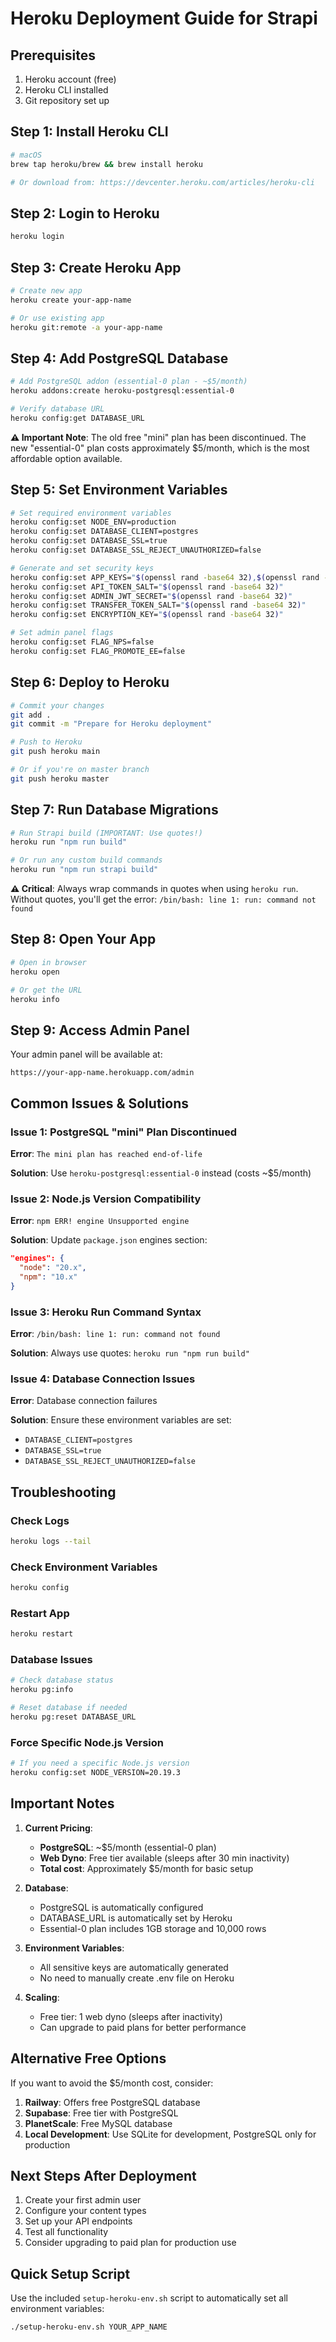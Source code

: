 # Heroku Deployment Guide for Strapi

## Prerequisites

1. Heroku account (free)
2. Heroku CLI installed
3. Git repository set up

## Step 1: Install Heroku CLI

```bash
# macOS
brew tap heroku/brew && brew install heroku

# Or download from: https://devcenter.heroku.com/articles/heroku-cli
```

## Step 2: Login to Heroku

```bash
heroku login
```

## Step 3: Create Heroku App

```bash
# Create new app
heroku create your-app-name

# Or use existing app
heroku git:remote -a your-app-name
```

## Step 4: Add PostgreSQL Database

```bash
# Add PostgreSQL addon (essential-0 plan - ~$5/month)
heroku addons:create heroku-postgresql:essential-0

# Verify database URL
heroku config:get DATABASE_URL
```

**⚠️ Important Note**: The old free "mini" plan has been discontinued. The new "essential-0" plan costs approximately $5/month, which is the most affordable option available.

## Step 5: Set Environment Variables

```bash
# Set required environment variables
heroku config:set NODE_ENV=production
heroku config:set DATABASE_CLIENT=postgres
heroku config:set DATABASE_SSL=true
heroku config:set DATABASE_SSL_REJECT_UNAUTHORIZED=false

# Generate and set security keys
heroku config:set APP_KEYS="$(openssl rand -base64 32),$(openssl rand -base64 32),$(openssl rand -base64 32),$(openssl rand -base64 32)"
heroku config:set API_TOKEN_SALT="$(openssl rand -base64 32)"
heroku config:set ADMIN_JWT_SECRET="$(openssl rand -base64 32)"
heroku config:set TRANSFER_TOKEN_SALT="$(openssl rand -base64 32)"
heroku config:set ENCRYPTION_KEY="$(openssl rand -base64 32)"

# Set admin panel flags
heroku config:set FLAG_NPS=false
heroku config:set FLAG_PROMOTE_EE=false
```

## Step 6: Deploy to Heroku

```bash
# Commit your changes
git add .
git commit -m "Prepare for Heroku deployment"

# Push to Heroku
git push heroku main

# Or if you're on master branch
git push heroku master
```

## Step 7: Run Database Migrations

```bash
# Run Strapi build (IMPORTANT: Use quotes!)
heroku run "npm run build"

# Or run any custom build commands
heroku run "npm run strapi build"
```

**⚠️ Critical**: Always wrap commands in quotes when using `heroku run`. Without quotes, you'll get the error: `/bin/bash: line 1: run: command not found`

## Step 8: Open Your App

```bash
# Open in browser
heroku open

# Or get the URL
heroku info
```

## Step 9: Access Admin Panel

Your admin panel will be available at:

```
https://your-app-name.herokuapp.com/admin
```

## Common Issues & Solutions

### Issue 1: PostgreSQL "mini" Plan Discontinued

**Error**: `The mini plan has reached end-of-life`

**Solution**: Use `heroku-postgresql:essential-0` instead (costs ~$5/month)

### Issue 2: Node.js Version Compatibility

**Error**: `npm ERR! engine Unsupported engine`

**Solution**: Update `package.json` engines section:

```json
"engines": {
  "node": "20.x",
  "npm": "10.x"
}
```

### Issue 3: Heroku Run Command Syntax

**Error**: `/bin/bash: line 1: run: command not found`

**Solution**: Always use quotes: `heroku run "npm run build"`

### Issue 4: Database Connection Issues

**Error**: Database connection failures

**Solution**: Ensure these environment variables are set:

- `DATABASE_CLIENT=postgres`
- `DATABASE_SSL=true`
- `DATABASE_SSL_REJECT_UNAUTHORIZED=false`

## Troubleshooting

### Check Logs

```bash
heroku logs --tail
```

### Check Environment Variables

```bash
heroku config
```

### Restart App

```bash
heroku restart
```

### Database Issues

```bash
# Check database status
heroku pg:info

# Reset database if needed
heroku pg:reset DATABASE_URL
```

### Force Specific Node.js Version

```bash
# If you need a specific Node.js version
heroku config:set NODE_VERSION=20.19.3
```

## Important Notes

1. **Current Pricing**:

   - **PostgreSQL**: ~$5/month (essential-0 plan)
   - **Web Dyno**: Free tier available (sleeps after 30 min inactivity)
   - **Total cost**: Approximately $5/month for basic setup

2. **Database**:

   - PostgreSQL is automatically configured
   - DATABASE_URL is automatically set by Heroku
   - Essential-0 plan includes 1GB storage and 10,000 rows

3. **Environment Variables**:

   - All sensitive keys are automatically generated
   - No need to manually create .env file on Heroku

4. **Scaling**:

   - Free tier: 1 web dyno (sleeps after inactivity)
   - Can upgrade to paid plans for better performance

## Alternative Free Options

If you want to avoid the $5/month cost, consider:

1. **Railway**: Offers free PostgreSQL database
2. **Supabase**: Free tier with PostgreSQL
3. **PlanetScale**: Free MySQL database
4. **Local Development**: Use SQLite for development, PostgreSQL only for production

## Next Steps After Deployment

1. Create your first admin user
2. Configure your content types
3. Set up your API endpoints
4. Test all functionality
5. Consider upgrading to paid plan for production use

## Quick Setup Script

Use the included `setup-heroku-env.sh` script to automatically set all environment variables:

```bash
./setup-heroku-env.sh YOUR_APP_NAME
```
